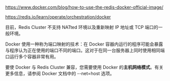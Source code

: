 https://www.docker.com/blog/how-to-use-the-redis-docker-official-image/

https://redis.io/learn/operate/orchestration/docker





目前，Redis Cluster 不支持 NATted 环境以及重新映射 IP 地址或 TCP 端口的一般环境。 

Docker 使用一种称为端口映射的技术：在 Docker 容器内运行的程序可能会暴露与程序认为正在使用的端口不同的端口。这对于在同一台服务器上同时使用相同端口运行多个容器非常有用。 

要使 Docker 与 Redis Cluster 兼容，您需要使用 Docker 的**主机网络模式**。有关更多信息，请参阅 Docker 文档中的 --net=host 选项。

